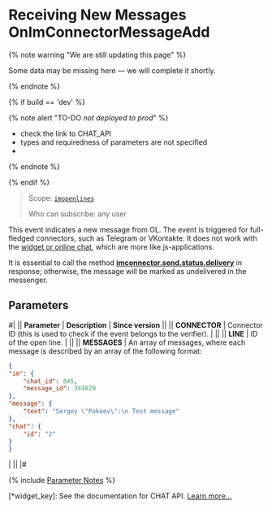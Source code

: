 # Receiving New Messages OnImConnectorMessageAdd

{% note warning "We are still updating this page" %}

Some data may be missing here — we will complete it shortly.

{% endnote %}

{% if build == 'dev' %}

{% note alert "TO-DO _not deployed to prod_" %}

- check the link to CHAT_API
- types and requiredness of parameters are not specified
- 
{% endnote %}

{% endif %}

> Scope: [`imopenlines`](../../../scopes/permissions.md)
>
> Who can subscribe: any user

This event indicates a new message from OL. The event is triggered for full-fledged connectors, such as Telegram or VKontakte. It does not work with the [widget or online chat](*widget_key), which are more like js-applications.

It is essential to call the method [**imconnector.send.status.delivery**](../imconnector-send-status-delivery.md) in response; otherwise, the message will be marked as undelivered in the messenger.

## Parameters

#|
|| **Parameter** | **Description** | **Since version** ||
|| **CONNECTOR** | Connector ID (this is used to check if the event belongs to the verifier). | ||
|| **LINE** | ID of the open line. | ||
|| **MESSAGES** | An array of messages, where each message is described by an array of the following format:


```json
{
"im": {
    "chat_id": 845,
    "message_id": 344029
},
"message": {
    "text": "Sergey \"Pokoev\":\n Test message"
},
"chat": {
    "id": "2"
}
}
```
| ||
|#

{% include [Parameter Notes](../../../../_includes/required.md) %}

[*widget_key]: See the documentation for CHAT API. [Learn more...](../../../chats/index.md)